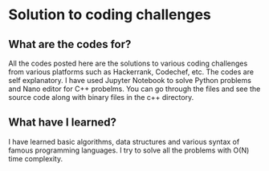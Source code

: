 # Solution to coding challenges

## What are the codes for?

All the codes posted here are the solutions to various coding challenges from various platforms such as Hackerrank, Codechef, etc. The codes are self explanatory. I have used Jupyter Notebook to solve Python problems and Nano editor for C++ probelms. You can go through the files and see the source code along with binary files in the c++ directory.

## What have I learned?

I have learned basic algorithms, data structures and various syntax of famous programming languages. I try to solve all the problems with O(N) time complexity.
